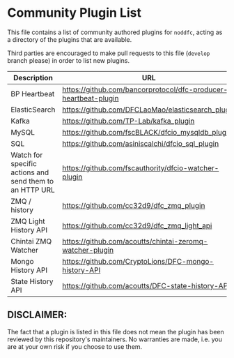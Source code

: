 # Community Plugin List

This file contains a list of community authored plugins for `noddfc`, acting as a directory of the plugins that are available.

Third parties are encouraged to make pull requests to this file (`develop` branch please) in order to list new plugins.

| Description | URL |
| ----------- | --- |
| BP Heartbeat  | https://github.com/bancorprotocol/dfc-producer-heartbeat-plugin |
| ElasticSearch | https://github.com/DFCLaoMao/elasticsearch_plugin |
| Kafka | https://github.com/TP-Lab/kafka_plugin |
| MySQL | https://github.com/fscBLACK/dfcio_mysqldb_plugin |
| SQL | https://github.com/asiniscalchi/dfcio_sql_plugin |
| Watch for specific actions and send them to an HTTP URL | https://github.com/fscauthority/dfcio-watcher-plugin |
| ZMQ / history | https://github.com/cc32d9/dfc_zmq_plugin |
| ZMQ Light History API | https://github.com/cc32d9/dfc_zmq_light_api |
| Chintai ZMQ Watcher | https://github.com/acoutts/chintai-zeromq-watcher-plugin |
| Mongo History API | https://github.com/CryptoLions/DFC-mongo-history-API |
| State History API | https://github.com/acoutts/DFC-state-history-API |

## DISCLAIMER:

The fact that a plugin is listed in this file does not mean the plugin has been reviewed by this repository's maintainers.  No warranties are made, i.e. you are at your own risk if you choose to use them.
